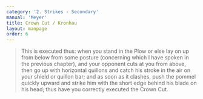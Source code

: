 ```yaml
---
category: '2. Strikes - Secondary'
manual: 'Meyer'
title: Crown Cut / Kronhau
layout: manpage
order: 6
---
```


> This is executed thus: when you stand in the Plow or else lay on up from below from some posture (concerning which I have spoken in the previous chapter), and your opponent cuts at you from above, then go up with horizontal quillons and catch his stroke in the air on your shield or quillon bar; and as soon as it clashes, push the pommel quickly upward and strike him with the short edge behind his blade on his head; thus have you correctly executed the Crown Cut.